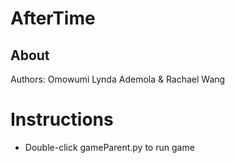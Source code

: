 # AfterTime
About
-----
Authors: Omowumi Lynda Ademola & Rachael Wang

# Instructions
* Double-click gameParent.py to run game
